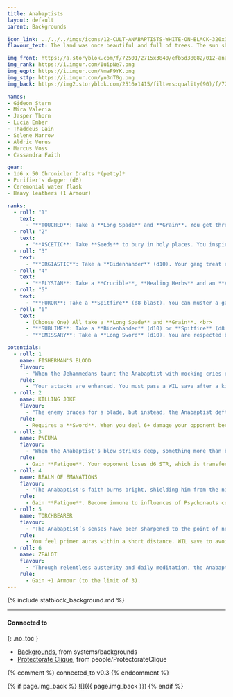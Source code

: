 ```yaml
---
title: Anabaptists
layout: default
parent: Backgrounds

icon_link: ../../../imgs/icons/12-CULT-ANABAPTISTS-WHITE-ON-BLACK-320x320.webp
flavour_text: The land was once beautiful and full of trees. The sun shone down with a friendly face upon fields and happy people. But today, Paradise is rotten. The Spawn of the Demiurge, Psychonauts in all their carnality carry no divine soul. The root of all evil is clear to see and must be hacked to pieces and cut out by the [Anabaptists](https://degenesis.com/world/cults/anabaptists).

img_front: https://a.storyblok.com/f/72501/2715x3840/efb5d38082/012-anabaptist-archetype.jpg
img_rank: https://i.imgur.com/IuipNe7.png
img_eqpt: https://i.imgur.com/NmaF9YK.png
img_sttp: https://i.imgur.com/yn3nT0g.png
img_back: https://img2.storyblok.com/2516x1415/filters:quality(90)/f/72501/2516x1415/6ca1363234/opener-anabaptists.jpg

names:
- Gideon Stern
- Mira Valeria
- Jasper Thorn
- Lucia Ember
- Thaddeus Cain
- Selene Marrow
- Aldric Verus
- Marcus Voss
- Cassandra Faith

gear:
- 1d6 x 50 Chronicler Drafts *(petty)*
- Purifier's dagger (d6)
- Ceremonial water flask
- Heavy leathers (1 Armour)

ranks:
  - roll: "1"
    text:
      - "**TOUCHED**: Take a **Long Spade** and **Grain**. You get three dots tattooed on your forehead and a ring through your nose to chain soul to body. <br>"
  - roll: "2"
    text:
      - "**ASCETIC**: Take **Seeds** to bury in holy places. You inspire providers and farmers. <br>"
  - roll: "3"
    text:
      - "**ORGIASTIC**: Take a **Bidenhander** (d10). Your gang treat each other as family."
  - roll: "4"
    text:
      - "**ELYSIAN**: Take a **Crucible**, **Healing Herbs** and an **Adriatic Stone**. Because of the **Elysian Oils** you used you reduce Sepsis infection in 1 (d6 usage die). You can always get more oil on Anabaptists Enclaves."
  - roll: "5"
    text: 
      - "**FUROR**: Take a **Spitfire** (d8 blast). You can muster a gan of Orgiastics and start a crusade and try to start forming a settlement."
  - roll: "6"
    text:
      - (Choose One) All take a **Long Spade** and **Grain**. <br>
      - "**SUBLIME**: Take a **Bidenhander** (d10) or **Spitfire** (d8 blast). You are considered a manifested emanation, foretold in prophecies and there are no closed doors for you in Cathedral city. <br>"
      - "**EMISSARY**: Take a **Long Sword** (d10). You are respected by all Cults of the Protectorate. <br>"

potentials:
  - roll: 1
    name: FISHERMAN'S BLOOD
    flavour:
      - "When the Jehammedans taunt the Anabaptist with mocking cries of 'Fisherman’s child!' he replies calmly, 'If you hit us, don’t we bleed as well?' They laugh, but he grins and adds, 'But if we bleed, don’t we rip you apart?' Pushed beyond his limits, the Anabaptist unleashes a relentless fury, tearing through his enemies with unstoppable rage."
    rule:
      - "Your attacks are enhanced. You must pass a WIL save after a killing or lose control, attacking anyone in sight."
  - roll: 2
    name: KILLING JOKE
    flavour:
      - "The enemy braces for a blade, but instead, the Anabaptist deftly pivots and strikes with the pommel of his sword, aiming for an unarmored vital spot. This technique, known as the Killing Joke, is a high-risk manoeuvre that can knock an opponent unconscious instantly."
    rule:
      - Requires a **Sword**. When you deal 6+ damage your opponent becomes unconscious, but will wake up if harmed.
  - roll: 3
    name: PNEUMA
    flavour:
      - "When the Anabaptist's blow strikes deep, something more than blood spills out—an essence, a glimpse of the divine Pneuma, escapes from the dying flesh. This momentary touch of the divine strengthens and uplifts him."
    rule:
      - Gain **Fatigue**. Your opponent loses d6 STR, which is transferred to you temporarily (up to 18).
  - roll: 4
    name: REALM OF EMANATIONS
    flavour:
      - "The Anabaptist's faith burns bright, shielding him from the nightly horrors that haunt his mind. By day, the twisted influences of Psychonauts—whether through Dushani whispers, Pheromancer scents, or Psychokinetic illusions—cannot sway him. When defending against these mental assaults, his faith sharpens his resolve, allowing him to channel his strength into a powerful counter, turning his fear into a formidable defence."
    rule:
      - Gain **Fatigue**. Become immune to influences of Psychonauts common in your region.
  - roll: 5
    name: TORCHBEARER
    flavour:
      - "The Anabaptist’s senses have been sharpened to the point of near madness by his closeness to the enemy. He can detect the corruption of Psychonauts, Leperos, and spore fields with uncanny precision, bringing them into stark clarity. In his presence, the hidden horrors of the world cannot remain concealed."
    rule:
      - You feel primer auras within a short distance. WIL save to avoid detection by Psychonaults.
  - roll: 6
    name: ZEALOT
    flavour:
      - "Through relentless austerity and daily meditation, the Anabaptist purifies himself, transcending physical pain and unleashing the power of his spirit. On the battlefield, his body becomes a shield, with pain serving only as a distant reminder of harm rather than a hindrance. His resilience allows him to endure, reducing the impact of trauma."
    rule:
      - Gain +1 Armour (to the limit of 3).
---
```


{% include statblock_background.md %}

---
#### Connected to
{: .no_toc }

<!-- QueryToSerialize: LIST without ID "["+ title + "](https://terra-campaigns.github.io/" + regexreplace(file.path, ".md", "") + ")" + ", from " + regexreplace(file.folder, "^[^\/]*\/", "") FROM ([[]]) OR outgoing([[]]) WHERE (file.path != this.file.path AND title != null) SORT file.folder DESC -->
<!-- SerializedQuery: LIST without ID "["+ title + "](https://terra-campaigns.github.io/" + regexreplace(file.path, ".md", "") + ")" + ", from " + regexreplace(file.folder, "^[^\/]*\/", "") FROM ([[]]) OR outgoing([[]]) WHERE (file.path != this.file.path AND title != null) SORT file.folder DESC -->
- [Backgrounds](https://terra-campaigns.github.io/degenesis/systems/backgrounds/index), from systems/backgrounds
- [Protectorate Clique](https://terra-campaigns.github.io/degenesis/people/ProtectorateClique/index), from people/ProtectorateClique
<!-- SerializedQuery END -->

{% comment %}
connected_to v0.3
{% endcomment %}

{% if page.img_back %}
![]({{ page.img_back }})
{% endif %}
